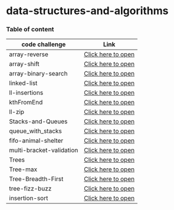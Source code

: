 # data-structures-and-algorithms


### Table of content
|code challenge|Link|
|--------------|----|
|array-reverse|[Click here to open](array-reverse/README.md)|
|array-shift|[Click here to open](array-shift/README.md)|
|array-binary-search|[Click here to open](array-binary-search/README.md)|
|linked-list|[Click here to open](Data-Structures/linked-list/README.md)|
|ll-insertions|[Click here to open](Data-Structures/linked-list/README.md)|
|kthFromEnd|[Click here to open](Data-Structures/linked-list/README.md)|
|ll-zip|[Click here to open](challenges/ll-zip/ll-zip/README.md)|
|Stacks-and-Queues|[Click here to open](Data-Structures/stack-and-queue/README.md)|
|queue_with_stacks|[Click here to open](challenges/queue_with_stacks/README.md)|
|fifo-animal-shelter|[Click here to open](challenges/fifo-animal-shelter/README.md)|
|multi-bracket-validation|[Click here to open](challenges/multi-bracket-validation/README.md)|
|Trees|[Click here to open](Data-Structures/k-ary-tree/README.md)|
|Tree-max|[Click here to open](Data-Structures/k-ary-tree/README.md)|
|Tree-Breadth-First|[Click here to open](challenges/tree-breadth-first/README.md)|
|tree-fizz-buzz|[Click here to open](challenges/tree-fizz-buzz/README.md)|
|insertion-sort|[Click here to open](challenges/insertion-sort/README.md)|